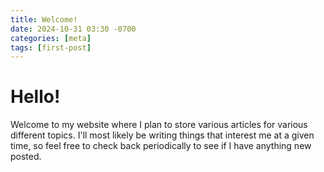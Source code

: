 ```yaml
---
title: Welcome!
date: 2024-10-31 03:30 -0700
categories: [meta]
tags: [first-post]
---
```


# Hello!

Welcome to my website where I plan to store various articles for various different topics. I'll most likely be writing things that interest me at a given time, so feel free to check back periodically to see if I have anything new posted.
